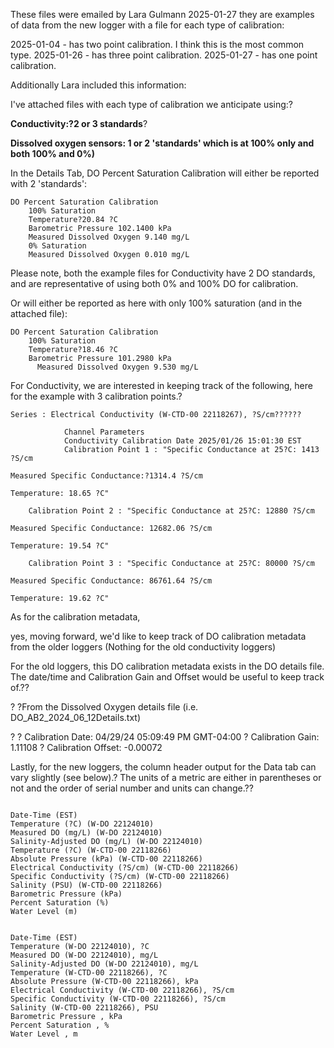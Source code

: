 These files were emailed by Lara Gulmann 2025-01-27 they are examples of data from the new logger with a file for each type of calibration:

2025-01-04 - has two point calibration.  I think this is the most common type.
2025-01-26 - has three point calibration.
2025-01-27 - has one point calibration.  


Additionally Lara included this information:



I've attached files with each type of calibration we anticipate using:?

**Conductivity:?2 or 3 standards**?

**Dissolved oxygen sensors: 1 or 2 'standards' which is at 100% only and both 100% and 0%)**


In the Details Tab, DO Percent Saturation Calibration will either be reported with 2 'standards':

  

```
DO Percent Saturation Calibration
	100% Saturation
	Temperature?20.84 ?C
	Barometric Pressure 102.1400 kPa
	Measured Dissolved Oxygen 9.140 mg/L
	0% Saturation
	Measured Dissolved Oxygen 0.010 mg/L
```

Please note, both the example files for Conductivity have 2 DO standards, and are representative of using both 0% and 100% DO for calibration.


Or will either be reported as here with only 100% saturation (and in the attached file):

```
DO Percent Saturation Calibration
    100% Saturation
    Temperature?18.46 ?C
    Barometric Pressure 101.2980 kPa
	  Measured Dissolved Oxygen 9.530 mg/L
```



For Conductivity, we are interested in keeping track of the following, here for the example with 3 calibration points.?
```
Series : Electrical Conductivity (W-CTD-00 22118267), ?S/cm??????

            Channel Parameters
			Conductivity Calibration Date 2025/01/26 15:01:30 EST
			Calibration Point 1 : "Specific Conductance at 25?C: 1413 ?S/cm

Measured Specific Conductance:?1314.4 ?S/cm

Temperature: 18.65 ?C"

    Calibration Point 2 : "Specific Conductance at 25?C: 12880 ?S/cm

Measured Specific Conductance: 12682.06 ?S/cm

Temperature: 19.54 ?C"

    Calibration Point 3 : "Specific Conductance at 25?C: 80000 ?S/cm

Measured Specific Conductance: 86761.64 ?S/cm

Temperature: 19.62 ?C"

```


As for the calibration metadata,

yes, moving forward, we'd like to keep track of DO calibration metadata from the older loggers (Nothing for the old conductivity loggers)

  

For the old loggers, this DO calibration metadata exists in the DO details file. The date/time and Calibration Gain and Offset would be useful to keep track of.??

? ?From the Dissolved Oxygen details file (i.e. DO_AB2_2024_06_12Details.txt)

  

? ? Calibration Date: 04/29/24 05:09:49 PM GMT-04:00
        ? Calibration Gain: 1.11108
        ? Calibration Offset: -0.00072

  

Lastly, for the new loggers, the column header output for the Data tab can vary slightly (see below).? The units of a metric are either in parentheses or not and the order of serial number and units can change.??

  
```

Date-Time (EST)
Temperature (?C) (W-DO 22124010)
Measured DO (mg/L) (W-DO 22124010)
Salinity-Adjusted DO (mg/L) (W-DO 22124010)
Temperature (?C) (W-CTD-00 22118266)
Absolute Pressure (kPa) (W-CTD-00 22118266)
Electrical Conductivity (?S/cm) (W-CTD-00 22118266)
Specific Conductivity (?S/cm) (W-CTD-00 22118266)
Salinity (PSU) (W-CTD-00 22118266)
Barometric Pressure (kPa)
Percent Saturation (%)
Water Level (m)


Date-Time (EST)
Temperature (W-DO 22124010), ?C
Measured DO (W-DO 22124010), mg/L
Salinity-Adjusted DO (W-DO 22124010), mg/L
Temperature (W-CTD-00 22118266), ?C
Absolute Pressure (W-CTD-00 22118266), kPa
Electrical Conductivity (W-CTD-00 22118266), ?S/cm
Specific Conductivity (W-CTD-00 22118266), ?S/cm
Salinity (W-CTD-00 22118266), PSU
Barometric Pressure , kPa
Percent Saturation , %
Water Level , m

